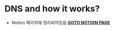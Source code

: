 # DNS and how it works?

- Notion 페이지에 정리되어있음
  **[GOTO NOTION PAGE](https://www.notion.so/DNS-and-how-it-works-fbbb4afb49ed487a9fdc209429754351)**